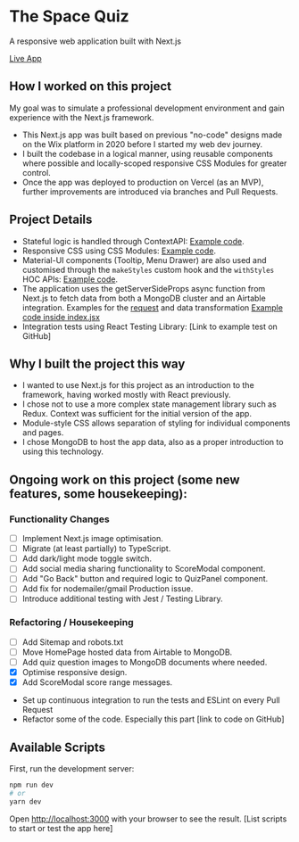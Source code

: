 # The Space Quiz

A responsive web application built with Next.js

[Live App](https://thespacequiz.com)

## How I worked on this project

My goal was to simulate a professional development environment and gain experience with the Next.js framework.

-   This Next.js app was built based on previous "no-code" designs made on the Wix platform in 2020 before I started my web dev journey.
-   I built the codebase in a logical manner, using reusable components where possible and locally-scoped responsive CSS Modules for greater control.
-   Once the app was deployed to production on Vercel (as an MVP), further improvements are introduced via branches and Pull Requests.

## Project Details

-   Stateful logic is handled through ContextAPI: [Example code](https://github.com/corquaid/the_space_quiz/blob/main/contexts/QuizContext.jsx).
-   Responsive CSS using CSS Modules: [Example code](https://github.com/corquaid/the_space_quiz/blob/main/styles/Layout.module.css).
-   Material-UI components (Tooltip, Menu Drawer) are also used and customised through the `makeStyles` custom hook and the `withStyles` HOC APIs: [Example code](https://github.com/corquaid/the_space_quiz/blob/main/components/navbar/CustomListItem.jsx).
-   The application uses the getServerSideProps async function from Next.js to fetch data from both a MongoDB cluster and an Airtable integration. Examples for the [request](https://github.com/corquaid/the_space_quiz/blob/main/pages/spacex/machines.jsx) and data transformation [Example code inside index.jsx](https://github.com/corquaid/the_space_quiz/blob/main/pages/index.jsx)
-   Integration tests using React Testing Library: [Link to example test on GitHub]

## Why I built the project this way

-   I wanted to use Next.js for this project as an introduction to the framework, having worked mostly with React previously.
-   I chose not to use a more complex state management library such as Redux. Context was sufficient for the initial version of the app.
-   Module-style CSS allows separation of styling for individual components and pages.
-   I chose MongoDB to host the app data, also as a proper introduction to using this technology.

## Ongoing work on this project (some new features, some housekeeping):

### Functionality Changes

-   [ ] Implement Next.js image optimisation.
-   [ ] Migrate (at least partially) to TypeScript.
-   [ ] Add dark/light mode toggle switch.
-   [ ] Add social media sharing functionality to ScoreModal component.
-   [ ] Add "Go Back" button and required logic to QuizPanel component.
-   [ ] Add fix for nodemailer/gmail Production issue.
-   [ ] Introduce additional testing with Jest / Testing Library.

### Refactoring / Housekeeping

-   [ ] Add Sitemap and robots.txt
-   [ ] Move HomePage hosted data from Airtable to MongoDB.
-   [ ] Add quiz question images to MongoDB documents where needed.
-   [x] Optimise responsive design.
-   [x] Add ScoreModal score range messages.

-   Set up continuous integration to run the tests and ESLint on every Pull Request
-   Refactor some of the code. Especially this part [link to code on GitHub]

## Available Scripts

First, run the development server:

```bash
npm run dev
# or
yarn dev
```

Open [http://localhost:3000](http://localhost:3000) with your browser to see the result.
[List scripts to start or test the app here]
